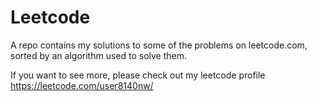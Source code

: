 # Leetcode

A repo contains my solutions to some of the problems on leetcode.com, sorted by an algorithm used to solve them.

If you want to see more, please check out my leetcode profile https://leetcode.com/user8140nw/

